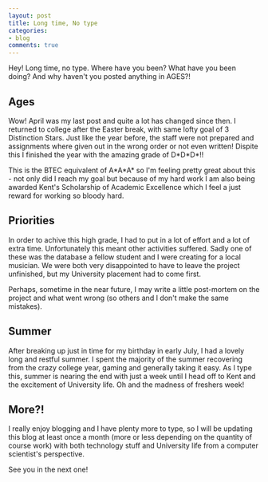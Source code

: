 ```yaml
---
layout: post
title: Long time, No type
categories:
- blog
comments: true
---
```

Hey! Long time, no type. Where have you been? What have you been doing? And why haven't you posted anything in AGES?!

## Ages
Wow! April was my last post and quite a lot has changed since then. I returned to college after the Easter break, with same lofty goal of 3 Distinction Stars. Just like the year before, the staff were not prepared and assignments where given out in the wrong order or not even written! Dispite this I finished the year with the amazing grade of D\*D\*D\*!! 

This is the BTEC equivalent of A\*A\*A\* so I'm feeling pretty great about this - not only did I reach my goal but because of my hard work I am also being awarded Kent's Scholarship of Academic Excellence which I feel a just reward for working so bloody hard.

## Priorities
In order to achive this high grade, I had to put in a lot of effort and a lot of extra time. Unfortunately this meant other activities suffered. Sadly one of these was the database a fellow student and I were creating for a local musician. We were both very disappointed to have to leave the project unfinished, but my University placement had to come first.

Perhaps, sometime in the near future, I may write a little post-mortem on the project and what went wrong (so others and I don't make the same mistakes).

## Summer
After breaking up just in time for my birthday in early July, I had a lovely long and restful summer. I spent the majority of the summer recovering from the crazy college year, gaming and generally taking it easy. As I type this, summer is nearing the end with just a week until I head off to Kent and the excitement of University life. Oh and the madness of freshers week!

## More?!
I really enjoy blogging and I have plenty more to type, so I will be updating this blog at least once a month (more or less depending on the quantity of course work) with both technology stuff and University life from a computer scientist's perspective.

See you in the next one!
